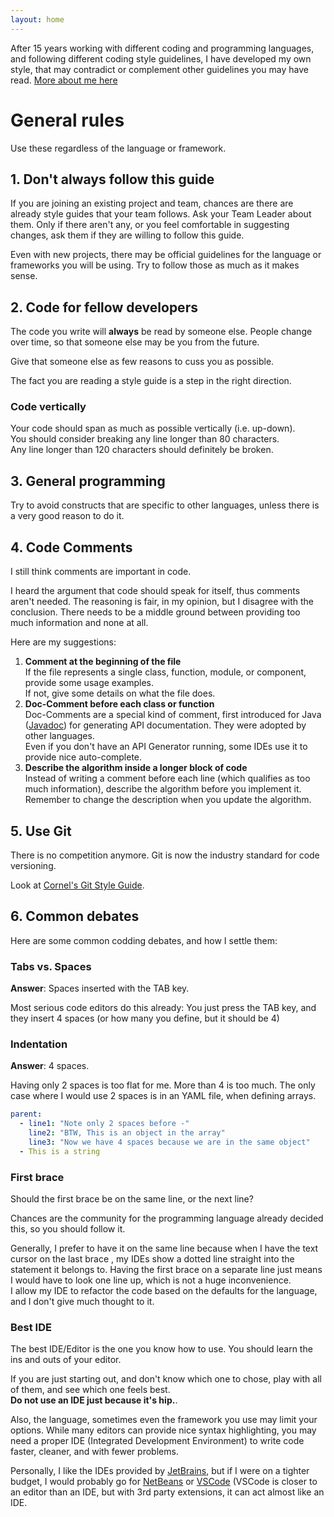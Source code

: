 ```yaml
---
layout: home
---
```


After 15 years working with different coding and programming languages, and following different coding style guidelines,
I have developed my own style, that may contradict or complement other guidelines you may have read. 
[More about me here](about) 

General rules
=============

Use these regardless of the language or framework.

1\. Don't always follow this guide
----------------------------------
If you are joining an existing project and team, chances are there are already style guides that your team follows.
Ask your Team Leader about them. Only if there aren't any, or you feel comfortable in suggesting changes, 
ask them if they are willing to follow this guide.

Even with new projects, there may be official guidelines for the language or frameworks you will be using. Try to follow those as much as it makes sense.


2\. Code for fellow developers
------------------------------
The code you write will **always** be read by someone else. People change over time, so that someone else may be you from the future.

Give that someone else as few reasons to cuss you as possible. 

The fact you are reading a style guide is a step in the right direction.

### Code vertically

Your code should span as much as possible vertically (i.e. up-down).  
You should consider breaking any line longer than 80 characters.  
Any line longer than 120 characters should definitely be broken.

3\. General programming
-----------------------
Try to avoid constructs that are specific to other languages, unless there is a very good reason to do it.

4\. Code Comments
-----------------
I still think comments are important in code. 

I heard the argument that code should speak for itself, thus comments aren't needed. The reasoning is fair, in my opinion, but I disagree with the conclusion. There needs to be a middle ground between providing too much information and none at all. 

Here are my suggestions:

1. **Comment at the beginning of the file**  
If the file represents a single class, function, module, or component, provide some usage examples.  
If not, give some details on what the file does.
2. **Doc-Comment before each class or function**  
Doc-Comments are a special kind of comment, first introduced for Java ([Javadoc](https://en.wikipedia.org/wiki/Javadoc)) for generating API documentation. They were adopted by other languages.  
Even if you don't have an API Generator running, some IDEs use it to provide nice auto-complete.
3. **Describe the algorithm inside a longer block of code**  
Instead of writing a comment before each line (which qualifies as too much information), describe the algorithm before you implement it. Remember to change the description when you update the algorithm.


5\. Use Git
-----------
There is no competition anymore. Git is now the industry standard for code versioning. 

Look at [Cornel's Git Style Guide](guides/git).

6\. Common debates
------------------

Here are some common codding debates, and how I settle them:

### Tabs vs. Spaces
**Answer**: Spaces inserted with the TAB key.

Most serious code editors do this already: You just press the TAB key, and they insert 4 spaces (or how many you define, but it should be 4)

### Indentation
**Answer**: 4 spaces.

Having only 2 spaces is too flat for me. More than 4 is too much.
The only case where I would use 2 spaces is in an YAML file, when defining arrays.

```yaml
parent:
  - line1: "Note only 2 spaces before -"
    line2: "BTW, This is an object in the array"
    line3: "Now we have 4 spaces because we are in the same object"
  - This is a string
```

### First brace
Should the first brace be on the same line, or the next line?

Chances are the community for the programming language already decided this, so you should follow it.
  
Generally, I prefer to have it on the same line because when I have the text cursor on the last brace , my IDEs show a dotted line straight into the statement it belongs to. Having the first brace on a separate line just means I would have to look one line up, which is not a huge inconvenience.  
I allow my IDE to refactor the code based on the defaults for the language, and I don't give much thought to it.

### Best IDE
The best IDE/Editor is the one you know how to use. You should learn the ins and outs of your editor. 

If you are just starting out, and don't know which one to chose, play with all of them, and see which one feels best.  
**Do not use an IDE just because it's hip.**.

Also, the language, sometimes even the framework you use may limit your options. While many editors can provide nice syntax highlighting, you may need a proper IDE (Integrated Development Environment) to write code faster, cleaner, and with fewer problems.

Personally, I like the IDEs provided by [JetBrains](https://www.jetbrains.com/), but if I were on a tighter budget, I would probably go for [NetBeans](https://netbeans.org/) or [VSCode](https://code.visualstudio.com/) (VSCode is closer to an editor than an IDE, but with 3rd party extensions, it can act almost like an IDE.